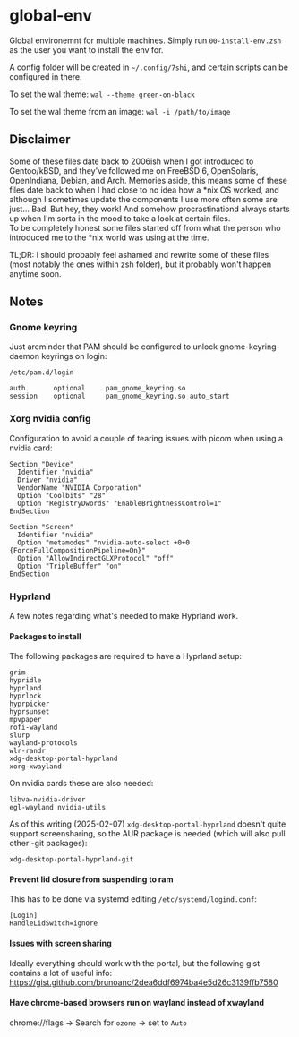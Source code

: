 # global-env

Global environemnt for multiple machines. Simply run `00-install-env.zsh` as 
the user you want to install the env for.  

A config folder will be created in `~/.config/7shi`, and certain scripts can 
be configured in there.  

To set the wal theme: `wal --theme green-on-black`  

To set the wal theme from an image: `wal -i /path/to/image`  



## Disclaimer  

Some of these files date back to 2006ish when I got introduced to Gentoo/kBSD,
and they've followed me on FreeBSD 6, OpenSolaris, OpenIndiana, Debian, and
Arch. Memories aside, this means some of these files date back to when I had
close to no idea how a \*nix OS worked, and although I sometimes update the
components I use more often some are just... Bad. But hey, they work! And
somehow procrastinationd always starts up when I'm sorta in the mood to take
a look at certain files.  
To be completely honest some files started off from what the person who
introduced me to the \*nix world was using at the time.  

TL;DR: I should probably feel ashamed and rewrite some of these files (most
notably the ones within zsh folder), but it probably won't happen anytime
soon.  



## Notes

### Gnome keyring

Just areminder that PAM should be configured to unlock gnome-keyring-daemon 
keyrings on login:  

```
/etc/pam.d/login

auth       optional     pam_gnome_keyring.so
session    optional     pam_gnome_keyring.so auto_start
```



### Xorg nvidia config

Configuration to avoid a couple of tearing issues with picom when using a
nvidia card:  

```
Section "Device"
  Identifier "nvidia"
  Driver "nvidia"
  VendorName "NVIDIA Corporation"
  Option "Coolbits" "28"
  Option "RegistryDwords" "EnableBrightnessControl=1"
EndSection

Section "Screen"
  Identifier "nvidia"
  Option "metamodes" "nvidia-auto-select +0+0 {ForceFullCompositionPipeline=On}"
  Option "AllowIndirectGLXProtocol" "off"
  Option "TripleBuffer" "on"
EndSection
```



### Hyprland

A few notes regarding what's needed to make Hyprland work.

#### Packages to install

The following packages are required to have a Hyprland setup:  
```
grim
hypridle
hyprland
hyprlock
hyprpicker
hyprsunset
mpvpaper
rofi-wayland
slurp
wayland-protocols
wlr-randr
xdg-desktop-portal-hyprland
xorg-xwayland
```

On nvidia cards these are also needed:  
```
libva-nvidia-driver
egl-wayland nvidia-utils
```

As of this writing (2025-02-07) `xdg-desktop-portal-hyprland` doesn't quite
support screensharing, so the AUR package is needed (which will also pull other
-git packages):  
```
xdg-desktop-portal-hyprland-git
```

#### Prevent lid closure from suspending to ram

This has to be done via systemd editing `/etc/systemd/logind.conf`:  
```
[Login]
HandleLidSwitch=ignore
```

#### Issues with screen sharing

Ideally everything should work with the portal, but the following gist contains
a lot of useful info:
https://gist.github.com/brunoanc/2dea6ddf6974ba4e5d26c3139ffb7580  

#### Have chrome-based browsers run on wayland instead of xwayland  

chrome://flags -> Search for `ozone` -> set to `Auto`  

